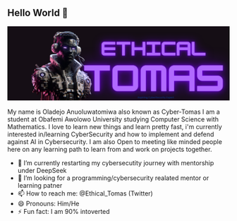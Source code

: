 
## Hello World 👋
<img alt="My banner" src="EthicalTomas Header.png" width="" height="" align=""> 

My name is Oladejo Anuoluwatomiwa also known as Cyber-Tomas I am a student at Obafemi Awolowo University studying Computer Science with Mathematics.
I love to learn new things and learn pretty fast, i'm currently interested in/learning CyberSecurity and how to implement and defend against AI in Cybersecurity.
I am also Open to meeting like minded people here on any learning path to learn from and work on projects together.


- 🌱 I’m currently restarting my cybersecutity journey with mentorship under DeepSeek
- 🤔 I’m looking for a programming/cybersecurity realated mentor or learning patner 
- 📫 How to reach me: @Ethical_Tomas (Twitter)
- 😄 Pronouns: Him/He
- ⚡ Fun fact: I am 90% intoverted

<!-- - 🔭 I’m currently working on ...
- - 👯 I’m looking to collaborate on ...
  - - 💬 Ask me about ...
-->
